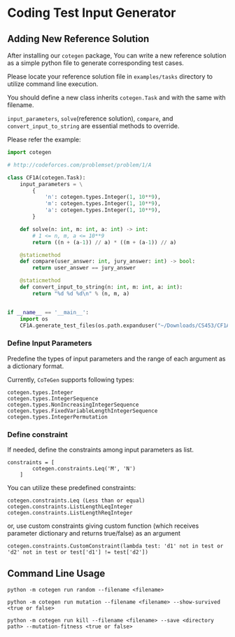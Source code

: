 # Coding Test Input Generator

## Adding New Reference Solution

After installing our `cotegen` package, You can write a new reference solution as a simple python file to generate corresponding test cases.

Please locate your reference solution file in `examples/tasks` directory to utilize command line execution.

You should define a new class inherits `cotegen.Task` and with the same with filename. 

`input_parameters`, `solve`(reference solution), `compare`, and `convert_input_to_string` are essential methods to override.

Please refer the example:

```python
import cotegen

# http://codeforces.com/problemset/problem/1/A

class CF1A(cotegen.Task):
    input_parameters = \
        {
            'n': cotegen.types.Integer(1, 10**9),
            'm': cotegen.types.Integer(1, 10**9),
            'a': cotegen.types.Integer(1, 10**9),
        }

    def solve(n: int, m: int, a: int) -> int:
        # 1 <= n, m, a <= 10**9
        return ((n + (a-1)) // a) * ((m + (a-1)) // a)

    @staticmethod
    def compare(user_answer: int, jury_answer: int) -> bool:
        return user_answer == jury_answer

    @staticmethod
    def convert_input_to_string(n: int, m: int, a: int):
        return "%d %d %d\n" % (n, m, a)


if __name__ == '__main__':
    import os
    CF1A.generate_test_files(os.path.expanduser("~/Downloads/CS453/CF1A"))

```

### Define Input Parameters
Predefine the types of input parameters and the range of each argument as a dictionary format.

Currently, `CoTeGen` supports following types:

```
cotegen.types.Integer
cotegen.types.IntegerSequence
cotegen.types.NonIncreasingIntegerSequence
cotegen.types.FixedVariableLengthIntegerSequence
cotegen.types.IntegerPermutation
```

### Define constraint

If needed, define the constraints among input parameters as list.
```
constraints = [
        cotegen.constraints.Leq('M', 'N')
    ]
```

You can utilize these predefined constraints:

```
cotegen.constraints.Leq (Less than or equal)
cotegen.constraints.ListLengthLeqInteger
cotegen.constraints.ListLengthReqInteger
```

or, use custom constraints giving custom function (which receives parameter dictionary and returns true/false) as an argument

```
cotegen.constraints.CustomConstraint(lambda test: 'd1' not in test or 'd2' not in test or test['d1'] != test['d2'])
```

## Command Line Usage

```
python -m cotegen run random --filename <filename>

python -m cotegen run mutation --filename <filename> --show-survived <true or false>

python -m cotegen run kill --filename <filename> --save <directory path> --mutation-fitness <true or false>
```